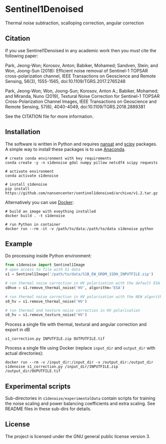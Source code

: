 # Sentinel1Denoised
Thermal noise subtraction, scalloping correction, angular correction

## Citation

If you use Sentinel1Denoised in any academic work then you *must* cite the following paper:

Park, Jeong-Won; Korosov, Anton; Babiker, Mohamed; Sandven, Stein; and Won, Joong-Sun (2018): Efficient noise removal of Sentinel-1 TOPSAR cross-polarization channel, IEEE Transactions on Geoscience and Remote Sensing, 56(3), 1555-1565, doi:10.1109/TGRS.2017.2765248

Park, Jeong-Won; Won, Joong-Sun; Korosov, Anton A.; Babiker, Mohamed; and Miranda, Nuno (2019), Textural Noise Correction for Sentinel-1 TOPSAR Cross-Polarization Channel Images, IEEE Transactions on Geoscience and Remote Sensing, 57(6), 4040-4049, doi:10.1109/TGRS.2018.2889381


See the CITATION file for more information.

## Installation
The software is written in Python and requires
[nansat](https://nansat.readthedocs.io/en/latest/source/installation.html)
and [scipy](https://www.scipy.org/install.html) packages. A simple way to install these packages
is to use [Anaconda](https://docs.conda.io/en/latest/miniconda.html).

```
# create conda environment with key requirements
conda create -y -n s1denoise gdal numpy pillow netcdf4 scipy requests

# activate environment
conda activate s1denoise

# install s1denoise
pip install https://github.com/nansencenter/sentinel1denoised/archive/v1.2.tar.gz

```

Alternatively you can use [Docker](https://www.docker.com/):

```
# build an image with eveything installed
docker build . -t s1denoise

# run Python in container
docker run --rm -it -v /path/to/data:/path/to/data s1denoise python

```

## Example

Do processing inside Python environment:
```python
from s1denoise import Sentinel1Image
# open access to file with S1 data
s1 = Sentinel1Image('/path/to/data/S1B_EW_GRDM_1SDH_INPUTFILE.zip')

# run thermal noise correction in HV polarisation with the default ESA algorithm
s0hve = s1.remove_thermal_noise('HV', algorithm='ESA')

# run thermal noise correction in HV polarisation with the NEW algorithm
s0_hv = s1.remove_thermal_noise('HV')

# run thermal and texture noise correction in HV polarisation
s0_hv = s1.remove_texture_noise('HV')


```

Process a single file with thermal, textural and angular correction and export in dB

`s1_correction.py INPUTFILE.zip OUTPUTFILE.tif`

Process a single file using Docker (replace `input_dir` and `output_dir` with actual directories):

`docker run --rm -v /input_dir:/input_dir -v /output_dir:/output_dir s1denoise s1_correction.py /input_dir/INPUTFILE.zip /output_dir/OUPUTFILE.tif`

## Experimental scripts

Sub-directories in `s1denoise/experimentalData` contain scripts for training the noise scaling and power balancing coefficients and extra scaling.
See README files in these sub-dirs for details.

## License
The project is licensed under the GNU general public license version 3.
